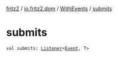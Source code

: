 [fritz2](../../index.md) / [io.fritz2.dom](../index.md) / [WithEvents](index.md) / [submits](./submits.md)

# submits

`val submits: `[`Listener`](../-listener/index.md)`<`[`Event`](https://kotlinlang.org/api/latest/jvm/stdlib/org.w3c.dom.events/-event/index.html)`, T>`